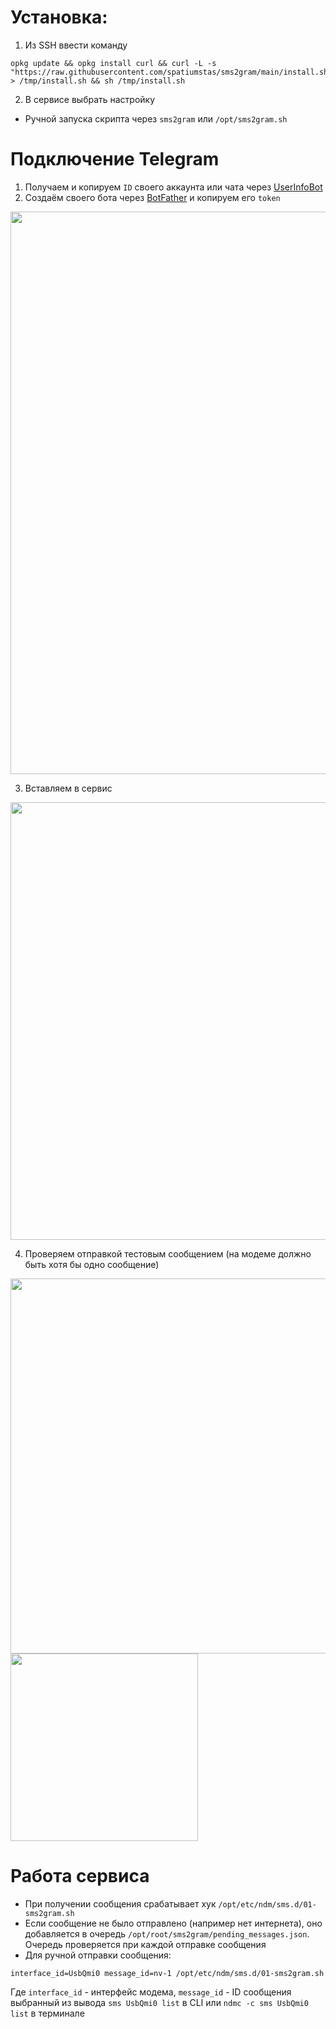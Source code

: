 # Установка:

1. Из SSH ввести команду
```shell
opkg update && opkg install curl && curl -L -s "https://raw.githubusercontent.com/spatiumstas/sms2gram/main/install.sh" > /tmp/install.sh && sh /tmp/install.sh
```

2. В сервисе выбрать настройку

- Ручной запуска скрипта через `sms2gram` или `/opt/sms2gram.sh`

# Подключение Telegram

1. Получаем и копируем `ID` своего аккаунта или чата через [UserInfoBot](https://t.me/userinfobot)
2. Создаём своего бота через [BotFather](https://t.me/BotFather) и копируем его `token`

<img src="https://github.com/user-attachments/assets/ca5c31af-b29c-4d5a-b2d9-75ff64ba2c34" alt="" width="900">

3. Вставляем в сервис
<img src="https://github.com/user-attachments/assets/f21f5093-2152-481c-ae8d-6a9fccfcfc3f" alt="" width="700">

4. Проверяем отправкой тестовым сообщением (на модеме должно быть хотя бы одно сообщение)
<img src="https://github.com/user-attachments/assets/8ffeb6bc-b8f9-46cc-9dbc-434e5fffd8ee" alt="" width="600"> 
<img src="https://github.com/user-attachments/assets/ded26060-6ca1-479a-b8ec-b319dd4033e2" alt="" width="300">

# Работа сервиса
- При получении сообщения срабатывает хук `/opt/etc/ndm/sms.d/01-sms2gram.sh`
- Если сообщение не было отправлено (например нет интернета), оно добавляется в очередь `/opt/root/sms2gram/pending_messages.json`. Очередь проверяется при каждой отправке сообщения
- Для ручной отправки сообщения:
````shell
interface_id=UsbQmi0 message_id=nv-1 /opt/etc/ndm/sms.d/01-sms2gram.sh
````
Где `interface_id` - интерфейс модема, `message_id` - ID сообщения выбранный из вывода `sms UsbQmi0 list` в CLI или `ndmc -c sms UsbQmi0 list` в терминале
